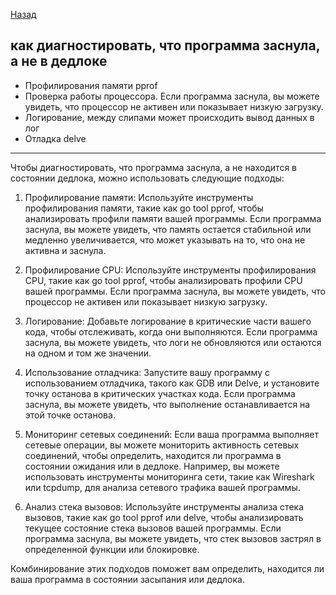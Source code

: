 [Назад](/L1/L1_.md) 
## как диагностировать, что программа заснула, а не в дедлоке

- Профилирования памяти pprof
- Проверка работы процессора. Если программа заснула, вы можете увидеть, что процессор не активен или показывает низкую загрузку.
- Логирование,  между слипами  может происходить вывод данных в лог
- Отладка delve

--------------------------------------
Чтобы диагностировать, что программа заснула, а не находится в состоянии дедлока, можно использовать следующие подходы:

1. Профилирование памяти: Используйте инструменты профилирования памяти, такие как go tool pprof, чтобы анализировать профили памяти вашей программы. Если программа заснула, вы можете увидеть, что память остается стабильной или медленно увеличивается, что может указывать на то, что она не активна и заснула.

2. Профилирование CPU: Используйте инструменты профилирования CPU, такие как go tool pprof, чтобы анализировать профили CPU вашей программы. Если программа заснула, вы можете увидеть, что процессор не активен или показывает низкую загрузку.

3. Логирование: Добавьте логирование в критические части вашего кода, чтобы отслеживать, когда они выполняются. Если программа заснула, вы можете увидеть, что логи не обновляются или остаются на одном и том же значении.

4. Использование отладчика: Запустите вашу программу с использованием отладчика, такого как GDB или Delve, и установите точку останова в критических участках кода. Если программа заснула, вы можете увидеть, что выполнение останавливается на этой точке останова.

5. Мониторинг сетевых соединений: Если ваша программа выполняет сетевые операции, вы можете мониторить активность сетевых соединений, чтобы определить, находится ли программа в состоянии ожидания или в дедлоке. Например, вы можете использовать инструменты мониторинга сети, такие как Wireshark или tcpdump, для анализа сетевого трафика вашей программы.

6. Анализ стека вызовов: Используйте инструменты анализа стека вызовов, такие как go tool pprof или delve, чтобы анализировать текущее состояние стека вызовов вашей программы. Если программа заснула, вы можете увидеть, что стек вызовов застрял в определенной функции или блокировке.

Комбинирование этих подходов поможет вам определить, находится ли ваша программа в состоянии засыпания или дедлока.